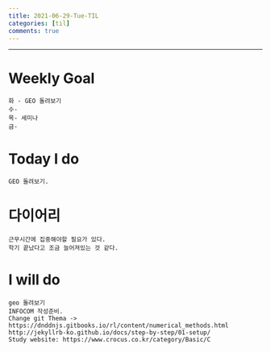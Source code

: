 ```yaml
---
title: 2021-06-29-Tue-TIL
categories: [til]
comments: true
---
```

-------------------------------------------------------------------------------

# Weekly Goal
```
화 - GEO 돌려보기 
수-
목- 세미나
금-
```

# Today I do
```
GEO 돌려보기. 
```

# 다이어리
```
근무시간에 집중해야할 필요가 있다.
학기 끝났다고 조금 늘어져있는 것 같다.
```

# I will do
```
geo 돌려보기
INFOCOM 작성준비.
Change git Thema -> https://dnddnjs.gitbooks.io/rl/content/numerical_methods.html
http://jekyllrb-ko.github.io/docs/step-by-step/01-setup/
Study website: https://www.crocus.co.kr/category/Basic/C
```

